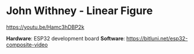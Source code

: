 # John Withney - Linear Figure

https://youtu.be/Hamc3hDBP2k

**Hardware**: ESP32 development board
**Software**: https://bitluni.net/esp32-composite-video
